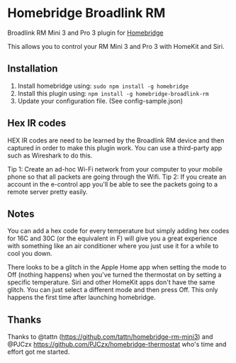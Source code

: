 # Homebridge Broadlink RM

Broadlink RM Mini 3 and Pro 3 plugin for [Homebridge](https://github.com/nfarina/homebridge)

This allows you to control your RM Mini 3 and Pro 3 with HomeKit and Siri.

## Installation

1. Install homebridge using: `sudo npm install -g homebridge`
2. Install this plugin using: `npm install -g homebridge-broadlink-rm`
3. Update your configuration file. (See config-sample.json)

## Hex IR codes

HEX IR codes are need to be learned by the Broadlink RM device and then captured in order to make this plugin work. You can use a third-party app such as Wireshark to do this.

Tip 1: Create an ad-hoc Wi-Fi network from your computer to your mobile phone so that all packets are going through the Wifi.
Tip 2: If you create an account in the e-control app you'll be able to see the packets going to a remote server pretty easily.

## Notes
You can add a hex code for every temperature but simply adding hex codes for 16C and 30C (or the equivalent in F) will give you a great experience with something like an air conditioner where you just use it for a while to cool you down.

There looks to be a glitch in the Apple Home app when setting the mode to Off (nothing happens) when you've turned the thermostat on by setting a specific temperature. Siri and other HomeKit apps don't have the same glitch. You can just select a different mode and then press Off. This only happens the first time after launching homebridge.

## Thanks
Thanks to @tattn (https://github.com/tattn/homebridge-rm-mini3) and @PJCzx https://github.com/PJCzx/homebridge-thermostat who's time and effort got me started.
